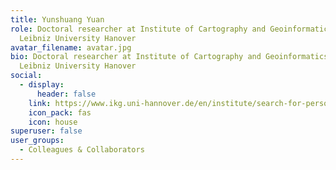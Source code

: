 ```yaml
---
title: Yunshuang Yuan
role: Doctoral researcher at Institute of Cartography and Geoinformatics (IKG),
  Leibniz University Hanover
avatar_filename: avatar.jpg
bio: Doctoral researcher at Institute of Cartography and Geoinformatics (IKG),
  Leibniz University Hanover
social:
  - display:
      header: false
    link: https://www.ikg.uni-hannover.de/en/institute/search-for-persons/yuan/
    icon_pack: fas
    icon: house
superuser: false
user_groups:
  - Colleagues & Collaborators
---
```

